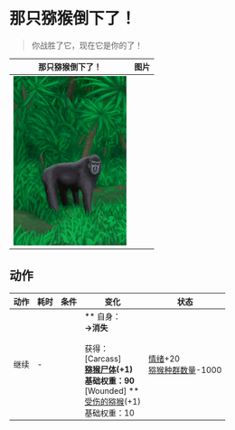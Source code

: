 # 那只猕猴倒下了！  
> 你战胜了它，现在它是你的了！  
  
  那只猕猴倒下了！  |   图片   
 ----  |  ----:   
   |  <img decoding="async" src="Sprite/MacaqueEvent.png" href="a.md" style="max-width:300px;max-height:300px;">   
  
## 动作  
动作  |  耗时  |  条件  |  变化  |  状态  
----  |  ----  |  ----  |  ----  |  ----  
继续<br>  |  -  |    |  ** 自身：**<br>→消失<br><br>** 获得： **<br>** [Carcass] **<br>  [猕猴尸体](MacaqueCarcass.md)(+1)<br>基础权重：90<br>** [Wounded] **<br>  [受伤的猕猴](MacaqueWounded.md)(+1)<br>基础权重：10  |  [情绪](Morale.md)+20<br>[猕猴种群数量](Pop_Macaque.md)-1000  


<script>document.title="那只猕猴倒下了！ - 卡牌生存百科 Card Survival Wiki";</script>